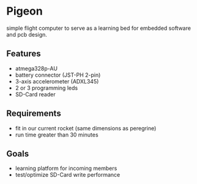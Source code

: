 # Pigeon
simple flight computer to serve as a learning bed for embedded software and pcb design.

## Features
- atmega328p-AU
- battery connector (JST-PH 2-pin)
- 3-axis accelerometer (ADXL345)
- 2 or 3 programming leds
- SD-Card reader

## Requirements
- fit in our current rocket (same dimensions as peregrine)
- run time greater than 30 minutes

## Goals
- learning platform for incoming members
- test/optimize SD-Card write performance
